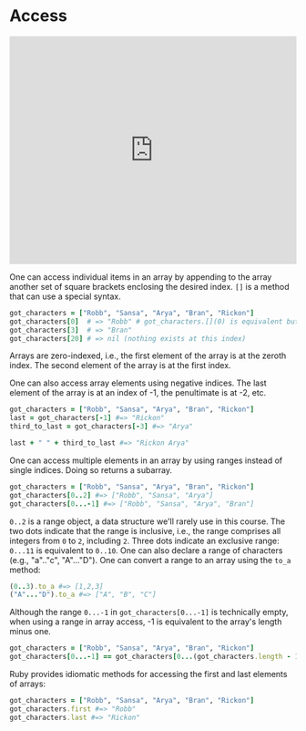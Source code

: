 # Access

<iframe src="https://player.vimeo.com/video/182448670?rel=0&autoplay=1" width="100%" height="400px" frameborder="0" webkitallowfullscreen="" mozallowfullscreen="" allowfullscreen="" style="line-height: 1.6em;" rel="line-height: 1.6em;"></iframe>

One can access individual items in an array by appending to the array another
set of square brackets enclosing the desired index. `[]` is a method that can
use a special syntax.

```ruby
got_characters = ["Robb", "Sansa", "Arya", "Bran", "Rickon"]
got_characters[0]  # => "Robb" # got_characters.[](0) is equivalent but uglier
got_characters[3]  # => "Bran"
got_characters[20] # => nil (nothing exists at this index)
```

Arrays are zero-indexed, i.e., the first element of the array is at the zeroth
index. The second element of the array is at the first index.

One can also access array elements using negative indices. The last element of
the array is at an index of -1, the penultimate is at -2, etc.

```ruby
got_characters = ["Robb", "Sansa", "Arya", "Bran", "Rickon"]
last = got_characters[-1] #=> "Rickon"
third_to_last = got_characters[-3] #=> "Arya"

last + " " + third_to_last #=> "Rickon Arya"
```

One can access multiple elements in an array by using ranges instead of single
indices. Doing so returns a subarray.

```ruby
got_characters = ["Robb", "Sansa", "Arya", "Bran", "Rickon"]
got_characters[0..2] #=> ["Robb", "Sansa", "Arya"]
got_characters[0...-1] #=> ["Robb", "Sansa", "Arya", "Bran"]
```

`0..2` is a range object, a data structure we'll rarely use in this course. The
two dots indicate that the range is inclusive, i.e., the range comprises all
integers from `0` to `2`, including `2`. Three dots indicate an exclusive range:
`0...11` is equivalent to `0..10`. One can also declare a range of characters
(e.g., "a".."c", "A"..."D"). One can convert a range to an array using the
`to_a` method:

```ruby
(0..3).to_a #=> [1,2,3]
("A"..."D").to_a #=> ["A", "B", "C"]
```

Although the range `0...-1` in `got_characters[0...-1]` is technically empty,
when using a range in array access, -1 is equivalent to the array's length minus
one.

```ruby
got_characters = ["Robb", "Sansa", "Arya", "Bran", "Rickon"]
got_characters[0...-1] == got_characters[0...(got_characters.length - 1)] #=> true
```

Ruby provides idiomatic methods for accessing the first and last elements of
arrays:

```ruby
got_characters = ["Robb", "Sansa", "Arya", "Bran", "Rickon"]
got_characters.first #=> "Robb"
got_characters.last #=> "Rickon"
```
